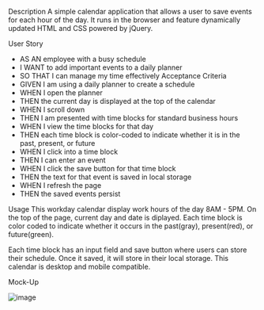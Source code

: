 Description
A simple calendar application that allows a user to save events for each hour of the day. It runs in the browser and feature dynamically updated HTML and CSS powered by jQuery.

User Story
- AS AN employee with a busy schedule
- I WANT to add important events to a daily planner
- SO THAT I can manage my time effectively
Acceptance Criteria
- GIVEN I am using a daily planner to create a schedule
- WHEN I open the planner
- THEN the current day is displayed at the top of the calendar
- WHEN I scroll down
- THEN I am presented with time blocks for standard business hours
- WHEN I view the time blocks for that day
- THEN each time block is color-coded to indicate whether it is in the past, present, or future
- WHEN I click into a time block
- THEN I can enter an event
- WHEN I click the save button for that time block
- THEN the text for that event is saved in local storage
- WHEN I refresh the page
- THEN the saved events persist

Usage
This workday calendar display work hours of the day 8AM - 5PM.
On the top of the page, current day and date is diplayed.
Each time block is color coded to indicate whether it occurs in the past(gray), present(red), or future(green).

Each time block has an input field and save button where users can store their schedule.
Once it saved, it will store in their local storage.
This calendar is desktop and mobile compatible.

Mock-Up

![image](https://user-images.githubusercontent.com/91503750/231004008-37eb4307-5570-44b5-8d88-f8cffca4c7fd.png)
